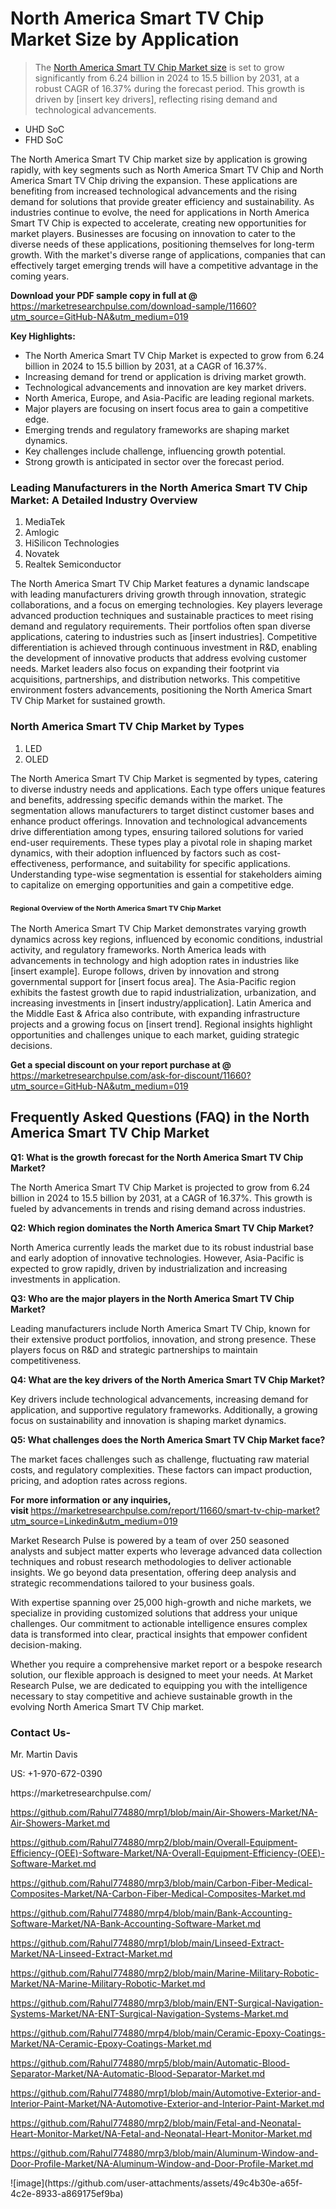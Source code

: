 <h1>North America Smart TV Chip Market&nbsp;Size by Application</h1><blockquote><p>The <a href="https://marketresearchpulse.com/download-sample/11660?utm_source=GitHub-NA&amp;utm_medium=019">North America Smart TV Chip Market size</a> is set to grow significantly from 6.24 billion in 2024 to 15.5 billion by 2031, at a robust CAGR of 16.37% during the forecast period. This growth is driven by [insert key drivers], reflecting rising demand and technological advancements.</p></blockquote><ul><li>UHD SoC<li> FHD SoC</li></ul><p>The North America Smart TV Chip market size by application is growing rapidly, with key segments such as North America Smart TV Chip and North America Smart TV Chip driving the expansion. These applications are benefiting from increased technological advancements and the rising demand for solutions that provide greater efficiency and sustainability. As industries continue to evolve, the need for applications in North America Smart TV Chip is expected to accelerate, creating new opportunities for market players. Businesses are focusing on innovation to cater to the diverse needs of these applications, positioning themselves for long-term growth. With the market's diverse range of applications, companies that can effectively target emerging trends will have a competitive advantage in the coming years.</p><p><strong>Download your PDF sample copy in full at @ </strong><a href="https://marketresearchpulse.com/download-sample/11660?utm_source=GitHub-NA&amp;utm_medium=019">https://marketresearchpulse.com/download-sample/11660?utm_source=GitHub-NA&amp;utm_medium=019</a></p><p><strong>Key Highlights: </strong></p><ul><li>The North America Smart TV Chip Market is expected to grow from 6.24 billion in 2024 to 15.5 billion by 2031, at a CAGR of 16.37%.</li><li>Increasing demand for trend or application is driving market growth.</li><li>Technological advancements and innovation are key market drivers.</li><li>North America, Europe, and Asia-Pacific are leading regional markets.</li><li>Major players are focusing on insert focus area to gain a competitive edge.</li><li>Emerging trends and regulatory frameworks are shaping market dynamics.</li><li>Key challenges include challenge, influencing growth potential.</li><li>Strong growth is anticipated in sector over the forecast period.</li></ul><h3>Leading Manufacturers in the North America Smart TV Chip Market: A Detailed Industry Overview</h3><ol><li>MediaTek</li><li>Amlogic</li><li>HiSilicon Technologies</li><li>Novatek</li><li>Realtek Semiconductor</li></ol><div class="flex max-w-full flex-col flex-grow"><div class="min-h-8 text-message flex w-full flex-col items-end gap-2 whitespace-normal break-words [.text-message+&amp;]:mt-5" dir="auto" data-message-author-role="assistant" data-message-id="fd8432e4-4910-450d-b182-61b7bfb0a01f" data-message-model-slug="gpt-4o"><div class="flex w-full flex-col gap-1 empty:hidden first:pt-[3px]"><div class="markdown prose w-full break-words dark:prose-invert light"><p>The North America Smart TV Chip Market features a dynamic landscape with leading manufacturers driving growth through innovation, strategic collaborations, and a focus on emerging technologies. Key players leverage advanced production techniques and sustainable practices to meet rising demand and regulatory requirements. Their portfolios often span diverse applications, catering to industries such as [insert industries]. Competitive differentiation is achieved through continuous investment in R&amp;D, enabling the development of innovative products that address evolving customer needs. Market leaders also focus on expanding their footprint via acquisitions, partnerships, and distribution networks. This competitive environment fosters advancements, positioning the North America Smart TV Chip Market for sustained growth.</p></div></div></div></div><h3>North America Smart TV Chip Market by Types</h3><ol><li>LED<li> OLED</li></ol><div class="flex max-w-full flex-col flex-grow"><div class="min-h-8 text-message flex w-full flex-col items-end gap-2 whitespace-normal break-words [.text-message+&amp;]:mt-5" dir="auto" data-message-author-role="assistant" data-message-id="084470be-0bb7-4664-bddf-5156b4f41249" data-message-model-slug="gpt-4o-mini"><div class="flex w-full flex-col gap-1 empty:hidden first:pt-[3px]"><div class="markdown prose w-full break-words dark:prose-invert light"><p>The North America Smart TV Chip Market is segmented by types, catering to diverse industry needs and applications. Each type offers unique features and benefits, addressing specific demands within the market. The segmentation allows manufacturers to target distinct customer bases and enhance product offerings. Innovation and technological advancements drive differentiation among types, ensuring tailored solutions for varied end-user requirements. These types play a pivotal role in shaping market dynamics, with their adoption influenced by factors such as cost-effectiveness, performance, and suitability for specific applications. Understanding type-wise segmentation is essential for stakeholders aiming to capitalize on emerging opportunities and gain a competitive edge.</p></div></div></div></div><h3><span style="font-size: 11px;">Regional Overview of the North America Smart TV Chip Market</span></h3><div class="flex max-w-full flex-col flex-grow"><div class="min-h-8 text-message flex w-full flex-col items-end gap-2 whitespace-normal break-words [.text-message+&amp;]:mt-5" dir="auto" data-message-author-role="assistant" data-message-id="e9038762-ce64-4e30-91c9-9bd413514231" data-message-model-slug="gpt-4o-mini"><div class="flex w-full flex-col gap-1 empty:hidden first:pt-[3px]"><div class="markdown prose w-full break-words dark:prose-invert light"><p>The North America Smart TV Chip Market demonstrates varying growth dynamics across key regions, influenced by economic conditions, industrial activity, and regulatory frameworks. North America leads with advancements in technology and high adoption rates in industries like [insert example]. Europe follows, driven by innovation and strong governmental support for [insert focus area]. The Asia-Pacific region exhibits the fastest growth due to rapid industrialization, urbanization, and increasing investments in [insert industry/application]. Latin America and the Middle East &amp; Africa also contribute, with expanding infrastructure projects and a growing focus on [insert trend]. Regional insights highlight opportunities and challenges unique to each market, guiding strategic decisions.</p></div></div></div></div><p><strong>Get a special discount on your report purchase at @ </strong><a href="https://marketresearchpulse.com/ask-for-discount/11660?utm_source=GitHub-NA&amp;utm_medium=019">https://marketresearchpulse.com/ask-for-discount/11660?utm_source=GitHub-NA&amp;utm_medium=019</a></p><h2>Frequently Asked Questions (FAQ) in the North America Smart TV Chip Market</h2><p><strong>Q1: What is the growth forecast for the North America Smart TV Chip Market?</strong></p><p>The North America Smart TV Chip Market is projected to grow from 6.24 billion in 2024 to 15.5 billion by 2031, at a CAGR of 16.37%. This growth is fueled by advancements in trends and rising demand across industries.</p><p><strong>Q2: Which region dominates the North America Smart TV Chip Market?</strong></p><p>North America currently leads the market due to its robust industrial base and early adoption of innovative technologies. However, Asia-Pacific is expected to grow rapidly, driven by industrialization and increasing investments in application.</p><p><strong>Q3: Who are the major players in the North America Smart TV Chip Market?</strong></p><p>Leading manufacturers include North America Smart TV Chip, known for their extensive product portfolios, innovation, and strong presence. These players focus on R&amp;D and strategic partnerships to maintain competitiveness.</p><p><strong>Q4: What are the key drivers of the North America Smart TV Chip Market?</strong></p><p>Key drivers include technological advancements, increasing demand for application, and supportive regulatory frameworks. Additionally, a growing focus on sustainability and innovation is shaping market dynamics.</p><p><strong>Q5: What challenges does the North America Smart TV Chip Market face?</strong></p><p>The market faces challenges such as challenge, fluctuating raw material costs, and regulatory complexities. These factors can impact production, pricing, and adoption rates across regions.</p><p><strong>For more information or any inquiries, visit&nbsp;</strong><a href="https://marketresearchpulse.com/report/11660/smart-tv-chip-market?utm_source=Linkedin&utm_medium=019">https://marketresearchpulse.com/report/11660/smart-tv-chip-market?utm_source=Linkedin&utm_medium=019</a></p><p>Market Research Pulse is powered by a team of over 250 seasoned analysts and subject matter experts who leverage advanced data collection techniques and robust research methodologies to deliver actionable insights. We go beyond data presentation, offering deep analysis and strategic recommendations tailored to your business goals.</p><p>With expertise spanning over 25,000 high-growth and niche markets, we specialize in providing customized solutions that address your unique challenges. Our commitment to actionable intelligence ensures complex data is transformed into clear, practical insights that empower confident decision-making.</p><p>Whether you require a comprehensive market report or a bespoke research solution, our flexible approach is designed to meet your needs. At Market Research Pulse, we are dedicated to equipping you with the intelligence necessary to stay competitive and achieve sustainable growth in the evolving North America Smart TV Chip market.</p><h3><strong>Contact Us-</strong></h3><p>Mr. Martin Davis</p><p>US: +1-970-672-0390</p><p>https://marketresearchpulse.com/</p><p><a href="https://github.com/Rahul774880/mrp1/blob/main/Air-Showers-Market/NA-Air-Showers-Market.md">https://github.com/Rahul774880/mrp1/blob/main/Air-Showers-Market/NA-Air-Showers-Market.md</a></p><p><a href="https://github.com/Rahul774880/mrp2/blob/main/Overall-Equipment-Efficiency-(OEE)-Software-Market/NA-Overall-Equipment-Efficiency-(OEE)-Software-Market.md">https://github.com/Rahul774880/mrp2/blob/main/Overall-Equipment-Efficiency-(OEE)-Software-Market/NA-Overall-Equipment-Efficiency-(OEE)-Software-Market.md</a></p><p><a href="https://github.com/Rahul774880/mrp3/blob/main/Carbon-Fiber-Medical-Composites-Market/NA-Carbon-Fiber-Medical-Composites-Market.md">https://github.com/Rahul774880/mrp3/blob/main/Carbon-Fiber-Medical-Composites-Market/NA-Carbon-Fiber-Medical-Composites-Market.md</a></p><p><a href="https://github.com/Rahul774880/mrp4/blob/main/Bank-Accounting-Software-Market/NA-Bank-Accounting-Software-Market.md">https://github.com/Rahul774880/mrp4/blob/main/Bank-Accounting-Software-Market/NA-Bank-Accounting-Software-Market.md</a></p><p><a href="https://github.com/Rahul774880/mrp1/blob/main/Linseed-Extract-Market/NA-Linseed-Extract-Market.md">https://github.com/Rahul774880/mrp1/blob/main/Linseed-Extract-Market/NA-Linseed-Extract-Market.md</a></p><p><a href="https://github.com/Rahul774880/mrp2/blob/main/Marine-Military-Robotic-Market/NA-Marine-Military-Robotic-Market.md">https://github.com/Rahul774880/mrp2/blob/main/Marine-Military-Robotic-Market/NA-Marine-Military-Robotic-Market.md</a></p><p><a href="https://github.com/Rahul774880/mrp3/blob/main/ENT-Surgical-Navigation-Systems-Market/NA-ENT-Surgical-Navigation-Systems-Market.md">https://github.com/Rahul774880/mrp3/blob/main/ENT-Surgical-Navigation-Systems-Market/NA-ENT-Surgical-Navigation-Systems-Market.md</a></p><p><a href="https://github.com/Rahul774880/mrp4/blob/main/Ceramic-Epoxy-Coatings-Market/NA-Ceramic-Epoxy-Coatings-Market.md">https://github.com/Rahul774880/mrp4/blob/main/Ceramic-Epoxy-Coatings-Market/NA-Ceramic-Epoxy-Coatings-Market.md</a></p><p><a href="https://github.com/Rahul774880/mrp5/blob/main/Automatic-Blood-Separator-Market/NA-Automatic-Blood-Separator-Market.md">https://github.com/Rahul774880/mrp5/blob/main/Automatic-Blood-Separator-Market/NA-Automatic-Blood-Separator-Market.md</a></p><p><a href="https://github.com/Rahul774880/mrp1/blob/main/Automotive-Exterior-and-Interior-Paint-Market/NA-Automotive-Exterior-and-Interior-Paint-Market.md">https://github.com/Rahul774880/mrp1/blob/main/Automotive-Exterior-and-Interior-Paint-Market/NA-Automotive-Exterior-and-Interior-Paint-Market.md</a></p><p><a href="https://github.com/Rahul774880/mrp2/blob/main/Fetal-and-Neonatal-Heart-Monitor-Market/NA-Fetal-and-Neonatal-Heart-Monitor-Market.md">https://github.com/Rahul774880/mrp2/blob/main/Fetal-and-Neonatal-Heart-Monitor-Market/NA-Fetal-and-Neonatal-Heart-Monitor-Market.md</a></p><p><a href="https://github.com/Rahul774880/mrp3/blob/main/Aluminum-Window-and-Door-Profile-Market/NA-Aluminum-Window-and-Door-Profile-Market.md">https://github.com/Rahul774880/mrp3/blob/main/Aluminum-Window-and-Door-Profile-Market/NA-Aluminum-Window-and-Door-Profile-Market.md</a></p>
![image](https://github.com/user-attachments/assets/49c4b30e-a65f-4c2e-8933-a869175ef9ba)
